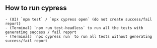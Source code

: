 ## How to run cypress
    - (UI) `npm test` / `npx cypress open` (do not create success/fail report)
    - (Terminal) `npm run test-headless` to run all the tests with generating success / fail report
    - (Terminal) `npx cypress run` to run all tests without generating success/fail report